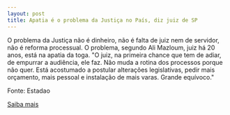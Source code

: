 ```yaml
---
layout: post
title: Apatia é o problema da Justiça no País, diz juiz de SP
---
```

<p>O problema da Justiça não é dinheiro, não é falta de juiz nem de servidor, não é reforma processual. O problema, segundo Ali Mazloum, juiz há 20 anos, está na apatia da toga. "O juiz, na primeira chance que tem de adiar, de empurrar a audiência, ele faz. Não muda a rotina dos processos porque não quer. Está acostumado a postular alterações legislativas, pedir mais orçamento, mais pessoal e instalação de mais varas. Grande equívoco."</p><p>Fonte: Estadao</p><p><a href="http://www.estadao.com.br/noticias/nacional,apatia-e-o-problema-da-justica-no-pais-diz-juiz-de-sp,777302,0.htm" target="_blank">Saiba mais</a> </p>
